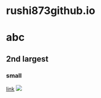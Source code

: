 # rushi873github.io
# abc
## 2nd largest
### small
[link](https://tailwindcss.com/docs/background-color)
<img src = "sign.jpeg">
